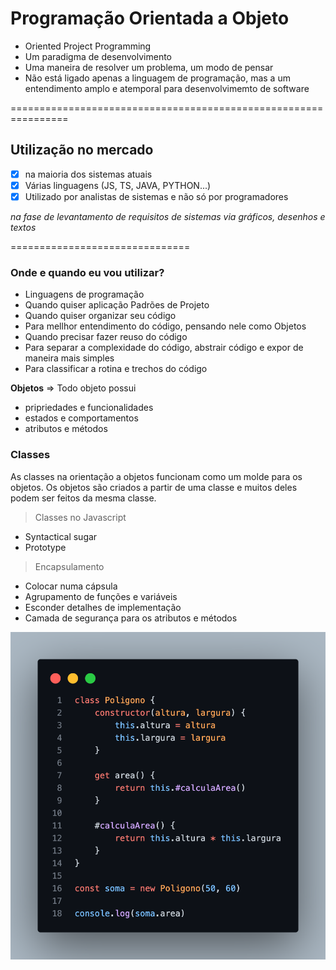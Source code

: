 # Programação Orientada a Objeto

- Oriented Project Programming
- Um paradigma de desenvolvimento
- Uma maneira de resolver um problema, um modo de pensar
- Não está ligado apenas a linguagem de programação, mas a um entendimento amplo e atemporal para desenvolvimemto de software

================================================================

## Utilização no mercado

- [x] na maioria dos sistemas atuais
- [x] Várias linguagens (JS, TS, JAVA, PYTHON...)
- [x] Utilizado por analistas de sistemas e não só por programadores

 _na fase de levantamento de requisitos de sistemas_
 _via gráficos, desenhos e textos_

===============================

### Onde e quando eu vou utilizar?

- Linguagens de programação
- Quando quiser aplicação Padrões de Projeto
- Quando quiser organizar seu código
- Para mellhor entendimento do código, pensando nele como Objetos
- Quando precisar fazer reuso do código
- Para separar a complexidade do código, abstrair código e expor de maneira mais simples
- Para classificar a rotina e trechos do código

**Objetos**
=> Todo objeto possui

- pripriedades e funcionalidades
- estados e comportamentos
- atributos e métodos

### Classes

As classes na orientação a objetos funcionam como um molde para os objetos. Os objetos são criados a partir de uma classe e muitos deles podem ser feitos da mesma classe.

> Classes no Javascript

- Syntactical sugar
- Prototype

> Encapsulamento

- Colocar numa cápsula
- Agrupamento de funções e variáveis
- Esconder detalhes de implementação
- Camada de segurança para os atributos e métodos

![Alternate text](poo.png)
